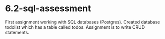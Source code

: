 # 6.2-sql-assessment

First assignment working with SQL databases (Postgres). Created database todolist which has a table called todos. Assignment is to write CRUD statements. 
